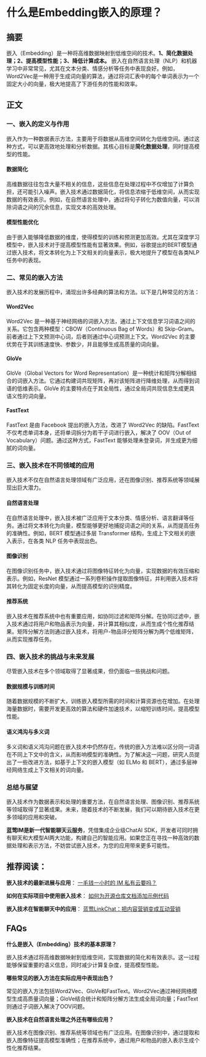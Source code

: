 # 什么是Embedding嵌入的原理？


## 摘要

嵌入（Embedding）是一种将高维数据映射到低维空间的技术。**1、简化数据处理；2、提高模型性能；3、降低计算成本。** 嵌入在自然语言处理（NLP）和机器学习中非常常见，尤其在文本分类、情感分析等任务中表现良好。例如，Word2Vec是一种用于生成词向量的算法，通过将词汇表中的每个单词表示为一个固定大小的向量，极大地提高了下游任务的性能和效率。

## 正文

### 一、嵌入的定义与作用

嵌入作为一种数据表示方法，主要用于将数据从高维空间转化为低维空间。通过这种方式，可以更高效地处理和分析数据。其核心目标是**简化数据处理**，同时提高模型的性能。

#### 数据简化

高维数据往往包含大量不相关的信息，这些信息在处理过程中不仅增加了计算负担，还可能引入噪声。嵌入技术通过数据简化，将信息浓缩于低维空间，从而实现数据的有效表示。例如，在自然语言处理中，通过将句子转化为数值向量，可以消除词语之间的冗余信息，实现文本的高效处理。

#### 模型性能优化

由于嵌入能够降低数据的维度，使得模型的训练和预测更加高效。尤其在深度学习模型中，嵌入技术对于提高模型性能有显著效果。例如，谷歌提出的BERT模型通过嵌入技术，将文本转化为上下文相关的向量表示，极大地提升了模型在各类NLP任务中的表现。

### 二、常见的嵌入方法

嵌入技术的发展历程中，涌现出许多经典的算法和方法。以下是几种常见的方法：

#### Word2Vec

Word2Vec 是一种基于神经网络的词嵌入方法，通过上下文信息学习词语之间的关系。它包含两种模型：CBOW（Continuous Bag of Words）和 Skip-Gram。前者通过上下文预测中心词，后者则通过中心词预测上下文。Word2Vec 的主要优势在于其训练速度快、参数少，并且能够生成高质量的词向量。

#### GloVe

GloVe（Global Vectors for Word Representation）是一种统计和矩阵分解相结合的词嵌入方法。它通过构建词共现矩阵，再对该矩阵进行降维处理，从而得到词语的低维表示。GloVe 的主要特点在于其全局性，通过全局词共现信息生成更具语义性的词向量。

#### FastText

FastText 是由 Facebook 提出的嵌入方法，改进了 Word2Vec 的缺陷。FastText 不仅考虑单词本身，还将单词拆分为若干子词进行嵌入，解决了 OOV（Out of Vocabulary）问题。通过这种方式，FastText 能够处理未登录词，并生成更为细腻的词向量。

### 三、嵌入技术在不同领域的应用

嵌入技术不仅在自然语言处理领域有广泛应用，还在图像识别、推荐系统等领域展现出巨大潜力。

#### 自然语言处理

在自然语言处理中，嵌入技术被广泛应用于文本分类、情感分析、语言翻译等任务。通过将文本转化为向量，模型能够更好地捕捉词语之间的关系，从而提高任务的准确性。例如，BERT 模型通过多层 Transformer 结构，生成上下文相关的嵌入表示，在各类 NLP 任务中表现出色。

#### 图像识别

在图像识别任务中，嵌入技术通过将图像特征转化为向量，实现数据的有效压缩和表示。例如，ResNet 模型通过一系列卷积操作提取图像特征，并利用嵌入技术将其转化为固定长度的向量，从而提高模型的识别精度。

#### 推荐系统

嵌入技术在推荐系统中也有重要应用，如协同过滤和矩阵分解。在协同过滤中，嵌入技术通过将用户和物品表示为向量，并计算其相似度，从而生成个性化推荐结果。矩阵分解方法则通过嵌入技术，将用户-物品评分矩阵分解为两个低维矩阵，从而实现推荐任务。

### 四、嵌入技术的挑战与未来发展

尽管嵌入技术在多个领域取得了显著成果，但仍面临一些挑战和问题。

#### 数据规模与训练时间

随着数据规模的不断扩大，训练嵌入模型所需的时间和计算资源也在增加。在处理海量数据时，需要开发更高效的算法和硬件加速技术，以缩短训练时间，提高模型性能。

#### 语义鸿沟与多义词

多义词和语义鸿沟问题在嵌入技术中仍然存在。传统的嵌入方法难以区分同一词语在不同上下文中的含义，从而影响模型的准确性。为了解决这一问题，研究人员提出了一些改进方法，如基于上下文的嵌入模型（如 ELMo 和 BERT），通过多层神经网络生成上下文相关的词向量。

### 总结与展望

嵌入技术作为数据表示和处理的重要方法，在自然语言处理、图像识别、推荐系统等领域取得了显著成果。未来，随着技术的不断发展，我们可以期待嵌入技术在更多领域的应用和突破。

**蓝莺IM是新一代智能聊天云服务**，凭借集成企业级ChatAI SDK，开发者可同时拥有聊天和大模型AI两大功能，构建自己的智能应用。如果您正在寻找一种高效的数据处理和表示方法，不妨尝试嵌入技术，为您的应用带来更多可能性。

## 推荐阅读：

**嵌入技术的最新进展与应用**：
[一毛钱一小时的 IM 私有云要吗？](https://www.lanyingim.com/articles/product-and-technologies/want-an-im-private-cloud-for-a-dime-an-hour.html)

**如何在实际项目中使用嵌入技术**：
[如何为开源仓库文档添加示例代码](https://www.lanyingim.com/articles/product-and-technologies/how-to-add-code-snippets-to-gitbook-documents-for-open-source-projects.html)

**嵌入技术在智能聊天中的应用**：
[蓝莺LinkChat：把内容营销变成互动营销](https://www.lanyingim.com/articles/product-and-technologies/lanying-linkchat-turning-content-marketing-into-interactive-marketing.html)

## FAQs

**什么是嵌入（Embedding）技术的基本原理？**

嵌入技术通过将高维数据映射到低维空间，实现数据的简化和有效表示。这一过程能够保留重要的语义信息，同时减少计算复杂度，提高模型性能。

**哪些常见的嵌入方法在实际应用中表现出色？**

常见的嵌入方法包括Word2Vec、GloVe和FastText。Word2Vec通过神经网络模型生成高质量词向量；GloVe结合统计和矩阵分解方法生成全局词向量；FastText则通过子词嵌入解决了OOV问题。

**嵌入技术在自然语言处理之外还有哪些应用？**

嵌入技术在图像识别、推荐系统等领域也有广泛应用。在图像识别中，通过提取和嵌入图像特征提高模型准确性；在推荐系统中，通过用户和物品的嵌入表示生成个性化推荐结果。
